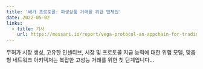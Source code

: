 ```yaml
---
title: '베가 프로토콜: 파생상품 거래를 위한 앱체인'
date: 2022-05-02
links:
  - title: 기사
    url: https://messari.io/report/vega-protocol-an-appchain-for-trading-derivatives?referrer=category:infrastructure
---
```


무허가 시장 생성, 고유한 인센티브, 시장 및 프로토콜 지급 능력에 대한 위험 모델, 맞춤형 네트워크 아키텍처는 복잡한 고성능 거래를 위한 첫 단계입니다...

